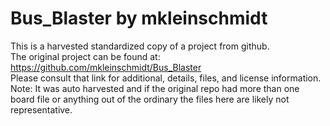 
# Bus_Blaster by mkleinschmidt  
This is a harvested standardized copy of a project from github.  
The original project can be found at:  
https://github.com/mkleinschmidt/Bus_Blaster  
Please consult that link for additional, details, files, and license information.  
Note: It was auto harvested and if the original repo had more than one board file or anything out of the ordinary the files here are likely not representative.  
    